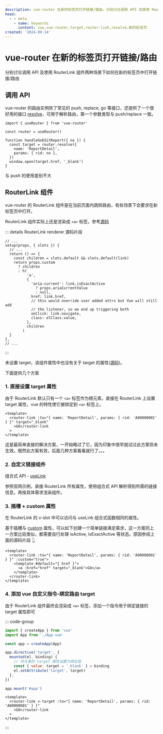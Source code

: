 ```yaml
---
description: vue-router 在新的标签页打开链接/路由。分别讨论调用 API 及使用 RouterLink 组件两种场景下如何在新的标签页中打开链接/路由，这里提供几个方案供参考。
head:
  - - meta
    - name: keywords
      content: vue,vue-router,target,router-link,resolve,新的标签页
created: '2024-09-14'
---
```


# vue-router 在新的标签页打开链接/路由

分别讨论调用 API 及使用 RouterLink 组件两种场景下如何在新的标签页中打开链接/路由

## 调用 API

vue-router 的路由实例除了常见的 push, replace, go 等接口，还提供了一个很好用的接口 [resolve](https://router.vuejs.org/zh/api/interfaces/Router.html#Methods-resolve)，可用于解析路由，第一个参数类型与 push/replace 一致。

```js{6,10}
import { useRouter } from 'vue-router'

const router = useRouter()

function handleGoEditReport({ no }) {
  const target = router.resolve({
    name: 'ReportDetail',
    params: { rid: no },
  })
  window.open(target.href, '_blank')
}
```

与 push 的使用差别不大

## RouterLink 组件

vue-router 的 RouterLink 组件是在当前页面内跳转路由，有些场景下会要求在新标签页中打开。

RouterLink 组件实际上还是渲染成 `<a>` 标签，参考[源码](https://github.com/vuejs/router/blob/main/packages/router/src/RouterLink.ts#L309-L327)

::: details RouterLink renderer 源码片段

```js{5-7,9,20}
// ...
setup(props, { slots }) {
  // ...
  return () => {
    const children = slots.default && slots.default(link)
    return props.custom
      ? children
      : h(
          'a',
          {
            'aria-current': link.isExactActive
              ? props.ariaCurrentValue
              : null,
            href: link.href,
            // this would override user added attrs but Vue will still add
            // the listener, so we end up triggering both
            onClick: link.navigate,
            class: elClass.value,
          },
          children
        )
  }
},
// ...
```

:::

未设置 target，该组件属性中也没有关于 target 的属性([源码](https://github.com/vuejs/router/blob/main/packages/router/src/RouterLink.ts#L269-L283))。

下面提供几个方案

### 1. 直接设置 target 属性

由于 RouterLink 默认只有一个 `<a>` 标签作为根元素，直接在 RouterLink 上设置 target 属性，vue 的特性使它被绑定到 `<a>` 标签上。

```vue
<template>
  <router-link :to="{ name: 'ReportDetail', params: { rid: 'A00000001' } }" target="_blank"
    >GO</router-link
  >
</template>
```

这是最简单直接的解决方案，一开始略过了它，因为印象中很早就试过此方案但未生效。既然此方案有效，后面几种方案看看就行了。。。

### 2. 自定义链接组件

组合式 API - [useLink](https://router.vuejs.org/zh/guide/advanced/composition-api.html#useLink)

参照官网示例，承接 RouterLink 所有属性，使用组合式 API 解析得到所需的链接信息，再按具体需求渲染组件。

### 3. 插槽 + custom 属性

在 RouterLink 的 v-slot 中可以访问与 useLink 组合式函数相同的属性。

基于插槽与 [custom](https://router.vuejs.org/zh/api/interfaces/RouterLinkProps.html#Properties-custom) 属性，可以如下创建一个简单链接满足需求，这一方案同上一方案比较类似，都需要自行处理 isActive, isExactActive 等状态。原因参阅上面的源码片段 👆

```vue
<template>
  <router-link :to="{ name: 'ReportDetail', params: { rid: 'A00000001' } }" :custom="true">
    <template #default="{ href }">
      <a :href="href" target="_blank">GO</a>
    </template>
  </router-link>
</template>
```

### 4. 添加 vue 自定义指令-绑定路由 target

由于 RouterLink 组件最终会渲染成 `<a>` 标签，添加一个指令用于绑定链接的 target 属性即可

::: code-group

```js [main.js 定义并注册自定义指令]
import { createApp } from 'vue'
import App from './App.vue'

const app = createApp(App)

app.directive('target', {
  mounted(el, binding) {
    // 将元素的 target 属性设置为绑定值
    const { value: target = '_blank' } = binding
    el.setAttribute('target', target)
  },
})

app.mount('#app')
```

```vue [使用指令]
<template>
  <router-link v-target :to="{ name: 'ReportDetail', params: { rid: 'A00000001' } }"
    >GO</router-link
  >
</template>
```

:::
